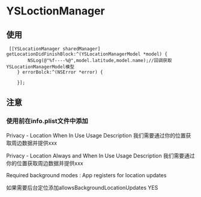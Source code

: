 # YSLoctionManager

## 使用
```objecttive-c 
 [[YSLocationManager sharedManager] getLocationDidFinishBlock:^(YSLocationManagerModel *model) {
        NSLog(@"%f----%@",model.latitude,model.name);//回调获取YSLocationManagerModel模型
    } errorBolck:^(NSError *error) {
        
    }];
```
## 注意
### 使用前在info.plist文件中添加

Privacy - Location When In Use Usage Description    我们需要通过你的位置获取周边数据并提供xxx

Privacy - Location Always and When In Use Usage Description  我们需要通过你的位置获取周边数据并提供xxx

Required background modes : App registers for location updates

如果需要后台定位添加allowsBackgroundLocationUpdates YES
 
